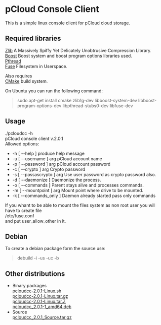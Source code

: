 # pCloud Console Client

This is a simple linux console client for pCloud cloud storage. 

## Required libraries 
[Zlib](http://zlib.net/)  A Massively Spiffy Yet Delicately Unobtrusive Compression Library.  
[Boost](http://www.boost.org/) Boost system and boost program options libraries used.  
[Pthread](http://www.gnu.org/)   
[Fuse](https://github.com/libfuse/libfuse) Filesystem in Userspace.  
  
Also requires   
[CMake](https://cmake.org/) build system.  

On Ubuntu you can run the following command:  
> sudo apt-get install cmake zlib1g-dev libboost-system-dev libboost-program-options-dev libpthread-stubs0-dev libfuse-dev  

## Usage
./pcloudcc -h  
  pCloud console client v.2.0.1  
Allowed options:  
-  -h [ --help ]             produce help message
-  -u [ --username ] arg     pCloud account name
-  -p [ --password ] arg     pCloud account password
-  -c [ --crypto ] arg       Crypto password
-  -s [ --passascrypto ] arg Use user password as crypto password also.
-  -d [ --daemonize ]        Daemonize the process.
-  -o [ --commands  ]        Parent stays alive and processes commands. 
-  -m [ --mountpoint ] arg   Mount point where drive to be mounted.
-  -k [ --commands_only ]    Daemon already started pass only commands
  
If you whant to be able to mount the files system as non root user you will have to create file   
/etc/fuse.conf   
and put user_allow_other in it.  

## Debian
To create a debian package form the source use:  
> debuild -i -us -uc -b  

## Other distributions
- Binary packages  
  [pcloudcc-2.0.1-Linux.sh](https://my.pcloud.com/publink/show?code=XZO7zQZ78ctjSJYvzkhz2mpXjpYMYR3JwjV)   
  [pcloudcc-2.0.1-Linux.tar.gz](https://my.pcloud.com/publink/show?code=XZ67zQZ0g2x2gBY4HBi5PmjTRairHiblMmk)  
  [pcloudcc-2.0.1-Linux.tar.Z](https://my.pcloud.com/publink/show?code=XZq7zQZ1glJyYog7L7X1ef8o54GtmjXJT57)  
  [pcloudcc_2.0.1-1_amd64.deb](https://my.pcloud.com/publink/show?code=XZA7zQZrSgwBshWrl8UryJRIGE6o4ljHAi7)  
- Source  
  [pcloudcc_2.0.1_Source.tar.gz](https://my.pcloud.com/publink/show?code=XZI7zQZrxhTlHgqi0YEodNz1l0upmwcSJik)  
